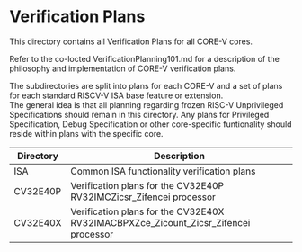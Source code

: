 # Verification Plans

This directory contains all Verification Plans for all CORE-V cores.

Refer to the co-locted VerificationPlanning101.md for a description of the philosophy and implementation of CORE-V verification plans.

The subdirectories are split into plans for each CORE-V and a set of plans for each standard RISCV-V ISA base feature or extension.  
The general idea is that all planning regarding frozen RISC-V Unprivileged Specifications should remain in this directory.
Any plans for Privileged Specification, Debug Specification or other core-specific funtionality should reside within plans with the specific core.

|Directory|Description|
|---------|-----------|
|ISA      | Common ISA functionality verification plans|
|CV32E40P | Verification plans for the CV32E40P RV32IMCZicsr_Zifencei processor |
|CV32E40X | Verification plans for the CV32E40X RV32IMACBPXZce_Zicount_Zicsr_Zifencei processor |
